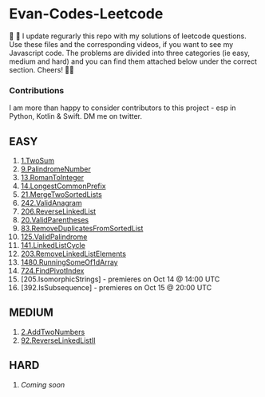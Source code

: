 # Evan-Codes-Leetcode

👋 👋 I update regurarly this repo with my solutions of leetcode questions. Use these files and the corresponding videos, if you want to see my Javascript code. The problems are divided into three categories (ie easy, medium and hard) and you can find them attached below under the correct section. Cheers! 🙏🙏 

### Contributions
I am more than happy to consider contributors to this project - esp in Python, Kotlin & Swift. DM me on twitter.


## EASY
1. [1.TwoSum](https://github.com/imevanc/evan-codes-leetcode/tree/main/1.TwoSum/src)
2. [9.PalindromeNumber](https://github.com/imevanc/evan-codes-leetcode/tree/main/9.PalindromeNumber/src)
3. [13.RomanToInteger](https://github.com/imevanc/evan-codes-leetcode/blob/main/13.RomanToInteger/src)
4. [14.LongestCommonPrefix](https://github.com/imevanc/evan-codes-leetcode/tree/main/14.LongestCommonPrefix/src) 
5. [21.MergeTwoSortedLists](https://github.com/imevanc/evan-codes-leetcode/tree/main/21.MergeTwoSortedLists/src)
6. [242.ValidAnagram](https://github.com/imevanc/evan-codes-leetcode/tree/main/242.ValidAnagram/src)
7. [206.ReverseLinkedList](https://github.com/imevanc/evan-codes-leetcode/tree/main/206.ReverseLinkedList/src)
8. [20.ValidParentheses](https://github.com/imevanc/evan-codes-leetcode/tree/main/20.ValidParentheses/src)
9. [83.RemoveDuplicatesFromSortedList](https://github.com/imevanc/evan-codes-leetcode/tree/main/83.RemoveDuplicatesFromSortedList/src)
10. [125.ValidPalindrome](https://github.com/imevanc/evan-codes-leetcode/tree/main/125.ValidPalindrome/src)
11. [141.LinkedListCycle](https://github.com/imevanc/evan-codes-leetcode/tree/main/141.LinkedListCycle/src)
12. [203.RemoveLinkedListElements](https://github.com/imevanc/evan-codes-leetcode/tree/main/203.RemoveLinkedListElements/src)
13. [1480.RunningSomeOf1dArray](https://github.com/imevanc/evan-codes-leetcode/tree/main/1480.RunningSumOf1dArray/src)
14. [724.FindPivotIndex](https://github.com/imevanc/evan-codes-leetcode/blob/main/724.FindPivotIndex/src)
15. [205.IsomorphicStrings] - premieres on Oct 14 @ 14:00 UTC
16. [392.IsSubsequence] - premieres on Oct 15 @ 20:00 UTC

## MEDIUM
1. [2.AddTwoNumbers](https://github.com/imevanc/evan-codes-leetcode/tree/main/2.AddTwoNumbers/src)
2. [92.ReverseLinkedListII](https://github.com/imevanc/evan-codes-leetcode/tree/main/92.ReverseLinkedListII/src)

## HARD
1. _Coming soon_
